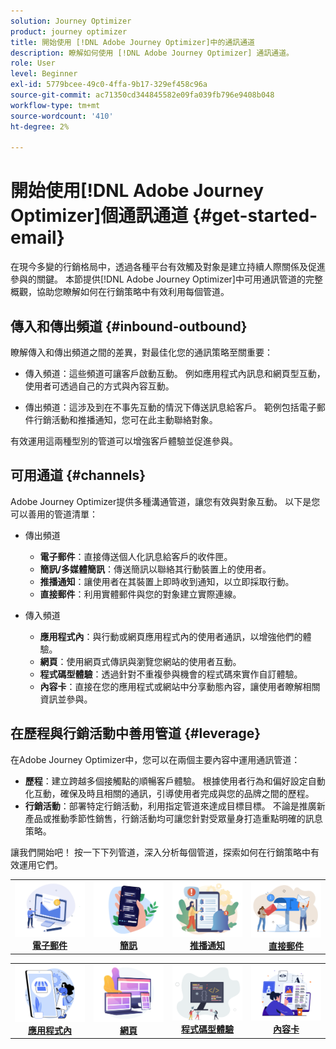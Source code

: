 ```yaml
---
solution: Journey Optimizer
product: journey optimizer
title: 開始使用 [!DNL Adobe Journey Optimizer]中的通訊通道
description: 瞭解如何使用 [!DNL Adobe Journey Optimizer] 通訊通道。
role: User
level: Beginner
exl-id: 5779bcee-49c0-4ffa-9b17-329ef458c96a
source-git-commit: ac71350cd344845582e09fa039fb796e9408b048
workflow-type: tm+mt
source-wordcount: '410'
ht-degree: 2%

---
```


# 開始使用[!DNL Adobe Journey Optimizer]個通訊通道 {#get-started-email}

在現今多變的行銷格局中，透過各種平台有效觸及對象是建立持續人際關係及促進參與的關鍵。 本節提供[!DNL Adobe Journey Optimizer]中可用通訊管道的完整概觀，協助您瞭解如何在行銷策略中有效利用每個管道。

## 傳入和傳出頻道 {#inbound-outbound}

瞭解傳入和傳出頻道之間的差異，對最佳化您的通訊策略至關重要：

* 傳入頻道：這些頻道可讓客戶啟動互動。 例如應用程式內訊息和網頁型互動，使用者可透過自己的方式與內容互動。

* 傳出頻道：這涉及到在不事先互動的情況下傳送訊息給客戶。 範例包括電子郵件行銷活動和推播通知，您可在此主動聯絡對象。

有效運用這兩種型別的管道可以增強客戶體驗並促進參與。

## 可用通道 {#channels}

Adobe Journey Optimizer提供多種溝通管道，讓您有效與對象互動。 以下是您可以善用的管道清單：

* 傳出頻道

   * **電子郵件**：直接傳送個人化訊息給客戶的收件匣。
   * **簡訊/多媒體簡訊**：傳送簡訊以聯絡其行動裝置上的使用者。
   * **推播通知**：讓使用者在其裝置上即時收到通知，以立即採取行動。
   * **直接郵件**：利用實體郵件與您的對象建立實際連線。

* 傳入頻道

   * **應用程式內**：與行動或網頁應用程式內的使用者通訊，以增強他們的體驗。
   * **網頁**：使用網頁式傳訊與瀏覽您網站的使用者互動。
   * **程式碼型體驗**：透過針對不重複參與機會的程式碼來實作自訂體驗。
   * **內容卡**：直接在您的應用程式或網站中分享動態內容，讓使用者瞭解相關資訊並參與。

## 在歷程與行銷活動中善用管道 {#leverage}

在Adobe Journey Optimizer中，您可以在兩個主要內容中運用通訊管道：

* **歷程**：建立跨越多個接觸點的順暢客戶體驗。 根據使用者行為和偏好設定自動化互動，確保及時且相關的通訊，引導使用者完成與您的品牌之間的歷程。
* **行銷活動**：部署特定行銷活動，利用指定管道來達成目標目標。 不論是推廣新產品或推動季節性銷售，行銷活動均可讓您針對受眾量身打造重點明確的訊息策略。

讓我們開始吧！ 按一下下列管道，深入分析每個管道，探索如何在行銷策略中有效運用它們。

<table style="table-layout:fixed"><tr style="border: 0;">
<td><a href="../email/get-started-email.md"><img alt="電子郵件" src="assets/do-not-localize/email.png"></a>
<div align="center"><a href="../email/get-started-email.md"><strong>電子郵件</strong></a></div></td>
<td><a href="../sms/get-started-sms.md"><img alt="簡訊" src="assets/do-not-localize/sms.png"></a>
<div align="center"><a href="../sms/get-started-sms.md"><strong>簡訊</strong></a></div></td>
<td><a href="../push/get-started-push.md"><img alt="推播" src="assets/do-not-localize/push.png"></a>
<div align="center"><a href="../push/get-started-push.md"><strong>推播通知</strong></a></div></td>
<td><a href="../direct-mail/get-started-direct-mail.md"><img alt="直接郵件" src="assets/do-not-localize/direct-mail.jpg"></a>
<div align="center"><a href="../direct-mail/get-started-direct-mail.md"><strong>直接郵件</strong></a></div></td>
</tr></table>

<table style="table-layout:fixed"><tr style="border: 0;">
<td><a href="../in-app/get-started-in-app.md"><img alt="應用程式內" src="assets/do-not-localize/inapp.jpg"></a>
<div align="center"><a href="../in-app/get-started-in-app.md"><strong>應用程式內</strong></a></div></td>
<td><a href="../web/get-started-web.md"><img alt="網頁" src="assets/do-not-localize/web.jpg"></a>
<div align="center"><a href="../web/get-started-web.md"><strong>網頁</strong></a></div></td>
<td><a href="../code-based/get-started-code-based.md"><img alt="程式碼型體驗" src="assets/do-not-localize/code.png"></a>
<div align="center"><a href="../code-based/get-started-code-based.md"><strong>程式碼型體驗</strong></a></div></td>
<td><a href="../content-card/get-started-content-card.md"><img alt="內容卡片" src="assets/do-not-localize/cards.png"></a>
<div align="center"><a href="../content-card/get-started-content-card.md"><strong>內容卡</strong></a></div></td>
</tr></table>
